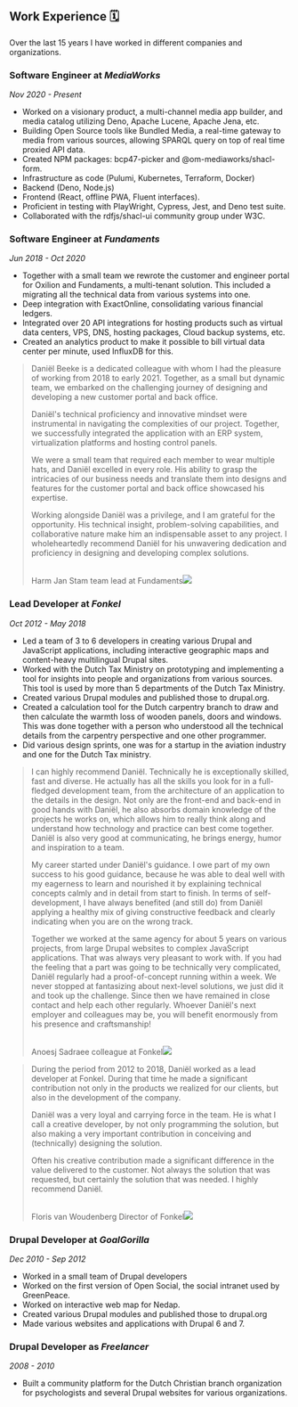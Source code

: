 Work Experience 🗓️
---------------

Over the last 15 years I have worked in different companies and organizations.

<div class="timeline">

<div class="details"><div class="summary">

### Software Engineer at _MediaWorks_

*Nov 2020 - Present*

</div>

-   Worked on a visionary product, a multi-channel media app builder, and media catalog utilizing Deno, Apache Lucene, Apache Jena, etc.
-   Building Open Source tools like Bundled Media, a real-time gateway to media from various sources, allowing SPARQL query on top of real time proxied API data.
-   Created NPM packages: bcp47-picker and @om-mediaworks/shacl-form.
-   Infrastructure as code (Pulumi, Kubernetes, Terraform, Docker)
-   Backend (Deno, Node.js)
-   Frontend (React, offline PWA, Fluent interfaces).
-   Proficient in testing with PlayWright, Cypress, Jest, and Deno test suite.
-   Collaborated with the rdfjs/shacl-ui community group under W3C.


</div>

<div class="details"><div class="summary">

### Software Engineer at _Fundaments_

*Jun 2018 - Oct 2020*

</div>


-   Together with a small team we rewrote the customer and engineer portal for Oxilion and Fundaments, a multi-tenant solution. This included a migrating all the technical data from various systems into one. 
-   Deep integration with ExactOnline, consolidating various financial ledgers.
-   Integrated over 20 API integrations for hosting products such as virtual data centers, VPS, DNS, hosting packages, Cloud backup systems, etc.
-   Created an analytics product to make it possible to bill virtual data center per minute, used InfluxDB for this.

> Daniël Beeke is a dedicated colleague with whom I had the pleasure of working from 2018 to
early 2021. Together, as a small but dynamic team, we embarked on the challenging journey of
designing and developing a new customer portal and back office.
>
> Daniël's technical proficiency and innovative mindset were instrumental in navigating the
complexities of our project. Together, we successfully integrated the application with an ERP
system, virtualization platforms and hosting control panels.
>
> We were a small team that required each member to wear multiple hats, and Daniël excelled in
every role. His ability to grasp the intricacies of our business needs and translate them into
designs and features for the customer portal and back office showcased his expertise.
>
> Working alongside Daniël was a privilege, and I am grateful for the opportunity. His technical
insight, problem-solving capabilities, and collaborative nature make him an indispensable asset
to any project. I wholeheartedly recommend Daniël for his unwavering dedication and
proficiency in designing and developing complex solutions.
>
> <br /><span class="signer"><span class="company-person">Harm Jan Stam</span><span class="company-role"> team&nbsp;lead at Fundaments</span><img src="/harmjan.jpeg" /></span>

</div>

<div class="details"><div class="summary">

### Lead Developer at _Fonkel_

*Oct 2012 - May 2018*

</div>

-   Led a team of 3 to 6 developers in creating various Drupal and JavaScript applications, including interactive geographic maps and content-heavy multilingual Drupal sites.
-   Worked with the Dutch Tax Ministry on prototyping and implementing a tool for insights into people and organizations from various sources. This tool is used by more than 5 departments of the Dutch Tax Ministry.
- Created various Drupal modules and published those to drupal.org.
- Created a calculation tool for the Dutch carpentry branch to draw and then calculate the warmth loss of wooden panels, doors and windows. This was done together with a person who understood all the technical details from the carpentry perspective and one other programmer.
- Did various design sprints, one was for a startup in the aviation industry and one for the Dutch Tax ministry.

> I can highly recommend Daniël. Technically he is exceptionally skilled, fast and diverse. He actually has all the skills you look for in a full-fledged development team, from the architecture of an application to the details in the design. Not only are the front-end and back-end in good hands with Daniël, he also absorbs domain knowledge of the projects he works on, which allows him to really think along and understand how technology and practice can best come together. Daniël is also very good at communicating, he brings energy, humor and inspiration to a team.
>
> My career started under Daniël's guidance. I owe part of my own success to his good guidance, because he was able to deal well with my eagerness to learn and nourished it by explaining technical concepts calmly and in detail from start to finish. In terms of self-development, I have always benefited (and still do) from Daniël applying a healthy mix of giving constructive feedback and clearly indicating when you are on the wrong track.
>
> Together we worked at the same agency for about 5 years on various projects, from large Drupal websites to complex JavaScript applications. That was always very pleasant to work with. If you had the feeling that a part was going to be technically very complicated, Daniël regularly had a proof-of-concept running within a week. We never stopped at fantasizing about next-level solutions, we just did it and took up the challenge. Since then we have remained in close contact and help each other regularly. Whoever Daniël's next employer and colleagues may be, you will benefit enormously from his presence and craftsmanship!
>
> <br /><span class="signer"><span class="company-person">Anoesj Sadraee</span><span class="company-role"> colleague at Fonkel</span><img src="/anoesj.jpeg" /></span>

> During the period from 2012 to 2018, Daniël worked as a lead developer at Fonkel. During that time he made a significant contribution not only in the products we realized for our clients, but also in the development of the company. 
> 
> Daniël was a very loyal and carrying force in the team. He is what I call a creative developer, by not only programming the solution, but also making a very important contribution in conceiving and (technically) designing the solution. 
> 
> Often his creative contribution made a significant difference in the value delivered to the customer. Not always the solution that was requested, but certainly the solution that was needed. I highly recommend Daniël.
>
> <br /><span class="signer"><span class="company-person">Floris van Woudenberg</span><span class="company-role"> Director of Fonkel</span><img src="/floris.jpeg" /></span>


</div>

<div class="details"><div class="summary">

### Drupal Developer at _GoalGorilla_

*Dec 2010 - Sep 2012*

</div>

- Worked in a small team of Drupal developers
- Worked on the first version of Open Social, the social intranet used by GreenPeace.
- Worked on interactive web map for Nedap.
- Created various Drupal modules and published those to drupal.org
- Made various websites and applications with Drupal 6 and 7.

</div>

<div class="details"><div class="summary">

### Drupal Developer as _Freelancer_

*2008 - 2010*

</div>


-   Built a community platform for the Dutch Christian branch organization for psychologists and several Drupal websites for various organizations.

</div>

</div>